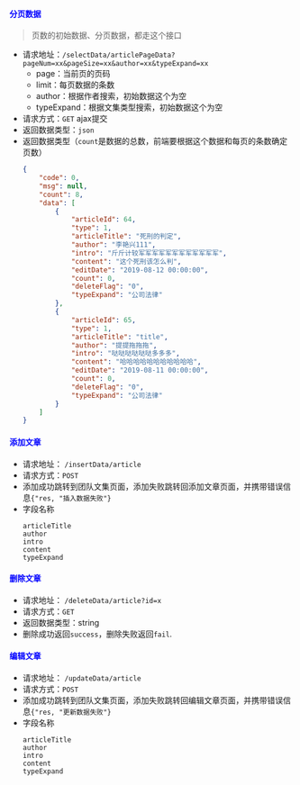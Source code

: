#### <font color="blue">分页数据</font>
> 页数的初始数据、分页数据，都走这个接口
- 请求地址：`/selectData/articlePageData?pageNum=xx&pageSize=xx&author=xx&typeExpand=xx`
  + page：当前页的页码
  + limit：每页数据的条数
  + author：根据作者搜索，初始数据这个为空
  + typeExpand：根据文集类型搜索，初始数据这个为空
- 请求方式：`GET` ajax提交
- 返回数据类型：`json`
- 返回数据类型（`count`是数据的总数，前端要根据这个数据和每页的条数确定页数）
    ```json
    {
        "code": 0,
        "msg": null,
        "count": 8,
        "data": [
            {
                "articleId": 64,
                "type": 1,
                "articleTitle": "死刑的判定",
                "author": "李艳兴111",
                "intro": "斤斤计较军军军军军军军军军军军军",
                "content": "这个死刑该怎么判",
                "editDate": "2019-08-12 00:00:00",
                "count": 0,
                "deleteFlag": "0",
                "typeExpand": "公司法律"
            },
            {
                "articleId": 65,
                "type": 1,
                "articleTitle": "title",
                "author": "提提拖拖拖",
                "intro": "哒哒哒哒哒哒多多多",
                "content": "哈哈哈哈哈哈哈哈哈哈哈",
                "editDate": "2019-08-11 00:00:00",
                "count": 0,
                "deleteFlag": "0",
                "typeExpand": "公司法律"
            }
        ]
    }
    ```

#### <font color="blue">添加文章</font>
- 请求地址： `/insertData/article`
- 请求方式：`POST`
- 添加成功跳转到团队文集页面，添加失败跳转回添加文章页面，并携带错误信息`{"res, "插入数据失败"}`
- 字段名称
    ```
    articleTitle
    author
    intro
    content
    typeExpand
    ```

#### <font color="blue">删除文章</font>
- 请求地址： `/deleteData/article?id=x`
- 请求方式：`GET`
- 返回数据类型：string
- 删除成功返回`success`，删除失败返回`fail`.

#### <font color="blue">编辑文章</font>
- 请求地址： `/updateData/article`
- 请求方式：`POST`
- 添加成功跳转到团队文集页面，添加失败跳转回编辑文章页面，并携带错误信息`{"res, "更新数据失败"}`
- 字段名称
    ```
    articleTitle
    author
    intro
    content
    typeExpand
    ```